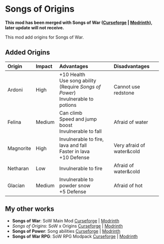 # Songs of Origins

**This mod has been merged with Songs of
War ([Curseforge](https://www.curseforge.com/minecraft/mc-mods/songs-of-war) | [Modrinth](https://modrinth.com/mod/songs-of-war)),
later update will not receive.**

This mod add origins for Songs of War.

## Added Origins

| Origin    | Impact | Advantages                                                                               | Disadvantages             |
|:----------|:-------|:-----------------------------------------------------------------------------------------|:--------------------------|
| Ardoni    | High   | +10 Health <br> Use song ability (Require *Songs of Power*) <br> Invulnerable to potions | Cannot use redstone       |
| Felina    | Medium | Can climb <br> Speed and jump boost <br> Invulnerable to fall                            | Afraid of water           |
| Magnorite | High   | Invulnerable to fire, lava and fall <br> Faster in lava <br> +10 Defense                 | Very afraid of water&cold |
| Netharan  | Low    | Invulnerable to fire                                                                     | Afraid of water&cold      |
| Glacian   | Medium | Invulnerable to powder snow <br> +5 Defense                                              | Afraid of hot             |

## My other works

- **Songs of War**: SoW Main Mod [Curseforge](https://www.curseforge.com/minecraft/mc-mods/songs-of-war) | [Modrinth](https://modrinth.com/mod/songs-of-war)
- *Songs of Origins*: SoW x Origins [Curseforge](https://www.curseforge.com/minecraft/mc-mods/songs-of-origins) | [Modrinth](https://modrinth.com/mod/songs-of-origins)
- **Songs of Power**: Song abilities [Curseforge](https://www.curseforge.com/minecraft/mc-mods/songs-of-power) | [Modrinth](https://modrinth.com/mod/songs-of-power)
- **Songs of War RPG**: SoW RPG Modpack [Curseforge](https://www.curseforge.com/minecraft/modpacks/songs-of-war-rpg) | [Modrinth](https://modrinth.com/modpack/songs-of-war-rpg)